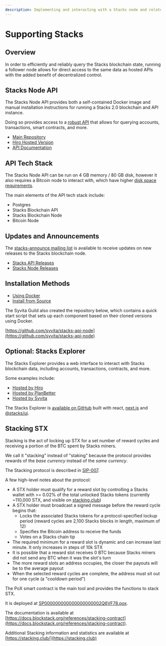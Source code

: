 ```yaml
---
description: Implementing and interacting with a Stacks node and related software.
---
```


# Supporting Stacks

## Overview

In order to efficiently and reliably query the Stacks blockchain state, running a follower node allows for direct access to the same data as hosted APIs with the added benefit of decentralized control.

## Stacks Node API

The Stacks Node API provides both a self-contained Docker image and manual installation instructions for running a Stacks 2.0 blockchain and API instance.

Doing so provides access to a [robust API](https://hirosystems.github.io/stacks-blockchain-api/) that allows for querying accounts, transactions, smart contracts, and more.

* [Main Repository](https://github.com/hirosystems/stacks-blockchain-api)
* [Hiro Hosted Version](https://stacks-node-api.testnet.stacks.co/v2/info)
* [API Documentation](https://hirosystems.github.io/stacks-blockchain-api/)

## API Tech Stack

The Stacks Node API can be run on 4 GB memory / 80 GB disk, however it also requires a Bitcoin node to interact with, which have higher [disk space requirements](https://bitcoin.org/en/full-node#minimum-requirements).

The main elements of the API tech stack include:

* Postgres
* Stacks Blockchain API
* Stacks Blockchain Node
* Bitcoin Node

## Updates and Announcements

The [stacks-announce mailing list](https://groups.google.com/a/stacks.org/g/announce) is available to receive updates on new releases to the Stacks blockchain node.

* [Stacks API Releases](https://github.com/hirosystems/stacks-blockchain-api/releases)
* [Stacks Node Releases](https://github.com/blockstack/stacks-blockchain/releases/)

## Installation Methods

* [Using Docker](https://github.com/hirosystems/stacks-blockchain-api/blob/master/running\_an\_api.md)
* [Install from Source](https://github.com/hirosystems/stacks-blockchain-api/blob/master/running\_api\_from\_source.md)

The Syvita Guild also created the repository below, which contains a quick start script that sets up each component based on their cloned versions using Docker.

[https://github.com/syvita/stacks-api-node](https://github.com/syvita/stacks-api-node)

## Optional: Stacks Explorer

The Stacks Explorer provides a web interface to interact with Stacks blockchain data, including accounts, transactions, contracts, and more.

Some examples include:

* [Hosted by Hiro](https://explorer.stacks.co)
* [Hosted by PlanBetter](https://explorer.planbetter.org)
* [Hosted by Syvita](https://explorer.syvita.org)

The Stacks Explorer is [available on GitHub](https://github.com/hirosystems/explorer) built with react, [next.js](https://github.com/zeit/next.js) and [@stacks/ui](https://github.com/blockstack/ui).

## Stacking STX

Stacking is the act of locking up STX for a set number of reward cycles and receiving a portion of the BTC spent by Stacks miners.

We call it "stacking" instead of "staking" because the protocol provides rewards of the _base currency_ instead of the _same currency_.

The Stacking protocol is described in [SIP-007](https://github.com/stacksgov/sips/blob/main/sips/sip-007/sip-007-stacking-consensus.md).

A few high-level notes about the protocol:

* A STX holder must qualify for a reward slot by controlling a Stacks wallet with >= 0.02% of the total unlocked Stacks tokens (currently \~110,000 STX, and visible on [stacking.club](https://stacking.club))
* A STX holder must broadcast a signed message before the reward cycle begins that:
  * Locks the associated Stacks tokens for a protocol-specified lockup period (reward cycles are 2,100 Stacks blocks in length, maximum of 12)
  * Specifies the Bitcoin address to receive the funds
  * Votes on a Stacks chain tip
* The required minimum for a reward slot is dynamic and can increase last minute. It only increases in steps of 10k STX
* It is possible that a reward slot receives 0 BTC because Stacks miners did not send any BTC when it was the slot's turn
* The more reward slots an address occupies, the closer the payouts will be to the average payout
* When the selected reward cycles are complete, the address must sit out for one cycle (a "cooldown period")

The PoX smart contract is the main tool and provides the functions to stack STX.

It is deployed at [SP000000000000000000002Q6VF78.pox](https://explorer.stacks.co/txid/0x41356e380d164c5233dd9388799a5508aae929ee1a7e6ea0c18f5359ce7b8c33?chain=mainnet).

The documentation is available at [https://docs.blockstack.org/references/stacking-contract](https://docs.blockstack.org/references/stacking-contract).

Additional Stacking information and statistics are available at [https://stacking.club/](https://stacking.club)
